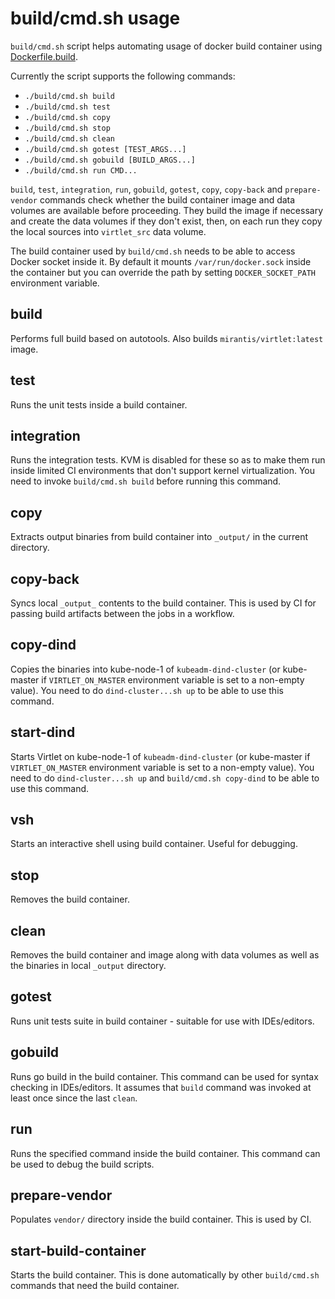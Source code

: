 # build/cmd.sh usage

`build/cmd.sh` script helps automating usage of docker build
container using [Dockerfile.build](../../Dockerfile.build).

Currently the script supports the following commands:
 * `./build/cmd.sh build`
 * `./build/cmd.sh test`
 * `./build/cmd.sh copy`
 * `./build/cmd.sh stop`
 * `./build/cmd.sh clean`
 * `./build/cmd.sh gotest [TEST_ARGS...]`
 * `./build/cmd.sh gobuild [BUILD_ARGS...]`
 * `./build/cmd.sh run CMD...`

`build`, `test`, `integration`, `run`, `gobuild`, `gotest`, `copy`,
`copy-back` and `prepare-vendor` commands check whether the build
container image and data volumes are available before proceeding. They
build the image if necessary and create the data volumes if they don't
exist, then, on each run they copy the local sources into
`virtlet_src` data volume.

The build container used by `build/cmd.sh` needs to be able to access
Docker socket inside it. By default it mounts `/var/run/docker.sock`
inside the container but you can override the path by setting
`DOCKER_SOCKET_PATH` environment variable.

## build

Performs full build based on autotools. Also builds
`mirantis/virtlet:latest` image.

## test

Runs the unit tests inside a build container.

## integration

Runs the integration tests. KVM is disabled for these so as to make them run
inside limited CI environments that don't support kernel virtualization.
You need to invoke `build/cmd.sh build` before running this command.

## copy

Extracts output binaries from build container into `_output/` in the
current directory.

## copy-back

Syncs local `_output_` contents to the build container. This is used
by CI for passing build artifacts between the jobs in a workflow.

## copy-dind

Copies the binaries into kube-node-1 of `kubeadm-dind-cluster` (or
kube-master if `VIRTLET_ON_MASTER` environment variable is set to a
non-empty value). You need to do `dind-cluster...sh up` to be able to
use this command.

## start-dind

Starts Virtlet on kube-node-1 of `kubeadm-dind-cluster` (or
kube-master if `VIRTLET_ON_MASTER` environment variable is set to a
non-empty value). You need to do `dind-cluster...sh up` and
`build/cmd.sh copy-dind` to be able to use this command.

## vsh

Starts an interactive shell using build container. Useful for debugging.

## stop

Removes the build container.

## clean

Removes the build container and image along with data volumes as well as
the binaries in local `_output` directory.

## gotest

Runs unit tests suite in build container - suitable for use with IDEs/editors.

## gobuild

Runs go build in the build container. This command can be used for
syntax checking in IDEs/editors. It assumes that `build` command was invoked
at least once since the last `clean`.

## run

Runs the specified command inside the build container. This command can be
used to debug the build scripts.

## prepare-vendor

Populates `vendor/` directory inside the build container. This is used
by CI.

## start-build-container

Starts the build container. This is done automatically by other
`build/cmd.sh` commands that need the build container.
